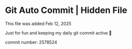 # Git Auto Commit | Hidden File

This file was added Feb 12, 2025

Just for fun and keeping my daily git commit active 🤪

commit number: 2578524
